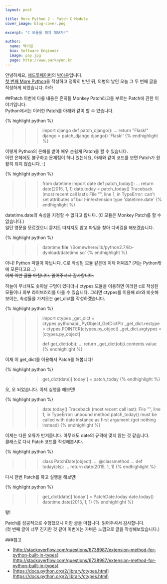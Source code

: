```yaml
---
layout: post

title: More Python 2 - Patch C Module
cover_image: blog-cover.png

excerpt: "C 모듈을 패치 해보자!"

author:
  name: 박아윤
  bio: Software Engineer
  image: pay.jpg
  page: http://www.parkayun.kr
---
```


안녕하세요, [애드투페이퍼](http://www.add2paper.com)의 [박아윤](http://www.parkayun.kr)입니다. <br />
[첫 번째 More Python](/2014/12/01/More-Python-1-Copy/)을 작성하고 정확히 반년 뒤, 의병의 날인 오늘 그 두 번째 글을 작성하게 되었습니다. 하하<br />

##Patch
이번에 다룰 내용은 흔히들 Monkey Patch라고들 부르는 Patch에 관한 이야기입니다.<br />
Python에서는 이러한 Patch를 아래와 같이 할 수 있습니다.

{% highlight python %}
>>> import django
>>> def patch_django():
...    return "Flask!"
>>> django = patch_django
>>> django()
'Flask!'
{% endhighlight %}

이렇게 Python의 은혜를 받아 매우 손쉽게 Patch를 할 수 있습니다. <br />
이런 은혜에도 불구하고 문제점이 하나 있는데요, 아래와 같이 코드를 보면 Patch가 원활히 되지 않습니다. :(

{% highlight python %}
>>> from datetime import date
>>> def patch_today():
...    return date(2015, 1, 1)
>>> date.today = patch_today()
Traceback (most recent call last):
  File "<stdin>", line 1, in <module>
TypeError: can't set attributes of built-in/extension type 'datetime.date'
{% endhighlight %}

datetime.date의 속성을 지정할 수 없다고 합니다. (C 모듈은 Monkey Patch를 할 수 없습니다.)<br />
일단 영문을 모르겠으니 묻지도 따지지도 않고 파일을 찾아 디버깅을 해보겠습니다.

{% highlight python %}
>>> datetime.__file__
'/Somewhere/lib/python2.7/lib-dynload/datetime.so'
{% endhighlight %}

아니! Python 파일이 아닙니다. C로 작성된 모듈 같은데 이제 어쩌죠? (저는 Python밖에 모른다고요...)<br /><del>이제 이만 글을 마칩니다. 읽어주셔서 감사합니다.</del>

하늘이 무너져도 솟아날 구멍이 있다더니 ctypes 모듈을 이용하면 이러한 c로 작성된 모듈이나 외부 라이브러리를 다룰 수 있습니다. 그러면 ctypes를 이용해 dir와 비슷해 보이는, 속성들을 가져오는 get_dict를 작성하겠습니다.

{% highlight python %}
>>> import ctypes
>>> _get_dict = ctypes.pythonapi._PyObject_GetDictPtr
>>> _get_dict.restype = ctypes.POINTER(ctypes.py_object)
>>> _get_dict.argtypes = [ctypes.py_object]
>>>
>>> def get_dict(obj):
...    return _get_dict(obj).contents.value
{% endhighlight %}

이제 이 get_dict를 이용해서 Patch를 해봅니다!

{% highlight python %}
>>> get_dict(date)['today'] = patch_today
{% endhighlight %}

오, 오 되었습니다. 이제 실행을 해보면!

{% highlight python %}
>>> date.today()
Traceback (most recent call last):
  File "<stdin>", line 1, in <module>
TypeError: unbound method patch_today() must be called with date instance as first argument (got nothing instead)
{% endhighlight %}

이제는 다른 오류가 반겨줍니다. 아무래도 date의 규격에 맞지 않는 것 같습니다.<br />클래스로 다시 Patch 코드를 작성해봅시다.

{% highlight python %}
>>> class PatchDate(object):
...    @classmethod
...    def today(cls):
...        return date(2015, 1, 1)
{% endhighlight %}

다시 한번 Patch를 하고 실행을 해보면!

{% highlight python %}
>>> get_dict(date)['today'] = PatchDate.today
>>> date.today()
datetime.date(2015, 1, 1)
{% endhighlight %}

뙇!

Patch를 성공적으로 수행했으니 이만 글을 마칩니다. 읽어주셔서 감사합니다.<br />
(첫 번째 글이 너무 진지한 것 같아 이번에는 가벼운 느낌으로 글을 작성해보았습니다.)


###참고
* [http://stackoverflow.com/questions/6738987/extension-method-for-python-built-in-types](http://stackoverflow.com/questions/6738987/extension-method-for-python-built-in-types)
* [https://docs.python.org/2/library/ctypes.html](https://docs.python.org/2/library/ctypes.html)